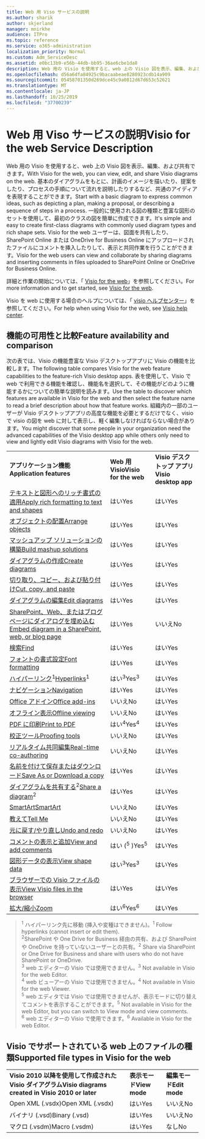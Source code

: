 ```yaml
---
title: Web 用 Viso サービスの説明
ms.author: sharik
author: skjerland
manager: mnirkhe
audience: ITPro
ms.topic: reference
ms.service: o365-administration
localization_priority: Normal
ms.custom: Adm_ServiceDesc
ms.assetid: e0bc13b9-e56b-44db-bb95-36ae6cbe1da8
description: Web 用の Visio を使用すると、web 上の Visio 図を表示、編集、および共有できます。
ms.openlocfilehash: d56a6dfa84925c9bacaabeae8280923cdb14a909
ms.sourcegitcommit: 05458701350d269dce45c9a0812d67d653c52621
ms.translationtype: MT
ms.contentlocale: ja-JP
ms.lasthandoff: 10/25/2019
ms.locfileid: "37700239"
---
```

# <a name="visio-for-the-web-service-description"></a><span data-ttu-id="393f9-103">Web 用 Viso サービスの説明</span><span class="sxs-lookup"><span data-stu-id="393f9-103">Visio for the web Service Description</span></span>

<span data-ttu-id="393f9-104">Web 用の Visio を使用すると、web 上の Visio 図を表示、編集、および共有できます。</span><span class="sxs-lookup"><span data-stu-id="393f9-104">With Visio for the web, you can view, edit, and share Visio diagrams on the web.</span></span> <span data-ttu-id="393f9-105">基本のダイアグラムをもとに、計画のイメージを描いたり、提案をしたり、プロセスの手順について流れを説明したりするなど、共通のアイディアを表現することができます。</span><span class="sxs-lookup"><span data-stu-id="393f9-105">Start with a basic diagram to express common ideas, such as depicting a plan, making a proposal, or describing a sequence of steps in a process.</span></span> <span data-ttu-id="393f9-106">一般的に使用される図の種類と豊富な図形のセットを使用して、最初のクラスの図を簡単に作成できます。</span><span class="sxs-lookup"><span data-stu-id="393f9-106">It's simple and easy to create first-class diagrams with commonly used diagram types and rich shape sets.</span></span> <span data-ttu-id="393f9-107">Visio for the web ユーザーは、図面を共有したり、SharePoint Online または OneDrive for Business Online にアップロードされたファイルにコメントを挿入したりして、表示と共同作業を行うことができます。</span><span class="sxs-lookup"><span data-stu-id="393f9-107">Visio for the web users can view and collaborate by sharing diagrams and inserting comments in files uploaded to SharePoint Online or OneDrive for Business Online.</span></span>
  
<span data-ttu-id="393f9-108">詳細と作業の開始については、「 [Visio for the web](https://products.office.com/en-US/visio/visio-online)」を参照してください。</span><span class="sxs-lookup"><span data-stu-id="393f9-108">For more information and to get started, see [Visio for the web](https://products.office.com/en-US/visio/visio-online).</span></span>
  
<span data-ttu-id="393f9-109">Visio を web に使用する場合のヘルプについては、「 [visio ヘルプセンター](https://support.office.com/visio)」を参照してください。</span><span class="sxs-lookup"><span data-stu-id="393f9-109">For help when using Visio for the web, see [Visio help center](https://support.office.com/visio).</span></span>
  
## <a name="feature-availability-and-comparison"></a><span data-ttu-id="393f9-110">機能の可用性と比較</span><span class="sxs-lookup"><span data-stu-id="393f9-110">Feature availability and comparison</span></span>

<span data-ttu-id="393f9-111">次の表では、Visio の機能豊富な Visio デスクトップアプリに Visio の機能を比較します。</span><span class="sxs-lookup"><span data-stu-id="393f9-111">The following table compares Visio for the web feature capabilities to the feature-rich Visio desktop apps.</span></span> <span data-ttu-id="393f9-112">表を使用して、Visio で web で利用できる機能を確認し、機能名を選択して、その機能がどのように機能するかについての簡単な説明を読みます。</span><span class="sxs-lookup"><span data-stu-id="393f9-112">Use the table to discover which features are available in Visio for the web and then select the feature name to read a brief description about how that feature works.</span></span> <span data-ttu-id="393f9-113">組織内の一部のユーザーが Visio デスクトップアプリの高度な機能を必要とするだけでなく、visio で visio の図を web に対して表示し、軽く編集しなければならない場合があります。</span><span class="sxs-lookup"><span data-stu-id="393f9-113">You might discover that some people in your organization need the advanced capabilities of the Visio desktop app while others only need to view and lightly edit Visio diagrams with Visio for the web.</span></span> 
  
||||
|:-----|:-----|:-----|
|<span data-ttu-id="393f9-114">**アプリケーション機能**</span><span class="sxs-lookup"><span data-stu-id="393f9-114">**Application features**</span></span> <br/> |<span data-ttu-id="393f9-115">**Web 用 Visio**</span><span class="sxs-lookup"><span data-stu-id="393f9-115">**Visio for the web**</span></span> <br/> |<span data-ttu-id="393f9-116">**Visio デスクトップ アプリ**</span><span class="sxs-lookup"><span data-stu-id="393f9-116">**Visio desktop app**</span></span> <br/> |
|[<span data-ttu-id="393f9-117">テキストと図形へのリッチ書式の適用</span><span class="sxs-lookup"><span data-stu-id="393f9-117">Apply rich formatting to text and shapes</span></span>](visio-online.md#apply-rich-formatting-to-text-and-shapes) <br/> |<span data-ttu-id="393f9-118">はい</span><span class="sxs-lookup"><span data-stu-id="393f9-118">Yes</span></span>  <br/> |<span data-ttu-id="393f9-119">はい</span><span class="sxs-lookup"><span data-stu-id="393f9-119">Yes</span></span>  <br/> |
|[<span data-ttu-id="393f9-120">オブジェクトの配置</span><span class="sxs-lookup"><span data-stu-id="393f9-120">Arrange objects</span></span>](visio-online.md#arrange-objects) <br/> |<span data-ttu-id="393f9-121">はい</span><span class="sxs-lookup"><span data-stu-id="393f9-121">Yes</span></span>  <br/> |<span data-ttu-id="393f9-122">はい</span><span class="sxs-lookup"><span data-stu-id="393f9-122">Yes</span></span>  <br/> |
|[<span data-ttu-id="393f9-123">マッシュアップ ソリューションの構築</span><span class="sxs-lookup"><span data-stu-id="393f9-123">Build mashup solutions</span></span>](visio-online.md#build-mashup-solutions) <br/> |<span data-ttu-id="393f9-124">はい</span><span class="sxs-lookup"><span data-stu-id="393f9-124">Yes</span></span>  <br/> |<span data-ttu-id="393f9-125">はい</span><span class="sxs-lookup"><span data-stu-id="393f9-125">Yes</span></span>  <br/> |
|[<span data-ttu-id="393f9-126">ダイアグラムの作成</span><span class="sxs-lookup"><span data-stu-id="393f9-126">Create diagrams</span></span>](visio-online.md#create-diagrams) <br/> |<span data-ttu-id="393f9-127">はい</span><span class="sxs-lookup"><span data-stu-id="393f9-127">Yes</span></span>  <br/> |<span data-ttu-id="393f9-128">はい</span><span class="sxs-lookup"><span data-stu-id="393f9-128">Yes</span></span>  <br/> |
|[<span data-ttu-id="393f9-129">切り取り、コピー、および貼り付け</span><span class="sxs-lookup"><span data-stu-id="393f9-129">Cut, copy, and paste</span></span>](visio-online.md#cut-copy-and-paste) <br/> |<span data-ttu-id="393f9-130">はい</span><span class="sxs-lookup"><span data-stu-id="393f9-130">Yes</span></span>  <br/> |<span data-ttu-id="393f9-131">はい</span><span class="sxs-lookup"><span data-stu-id="393f9-131">Yes</span></span>  <br/> |
|[<span data-ttu-id="393f9-132">ダイアグラムの編集</span><span class="sxs-lookup"><span data-stu-id="393f9-132">Edit diagrams</span></span>](visio-online.md#edit-diagrams) <br/> |<span data-ttu-id="393f9-133">はい</span><span class="sxs-lookup"><span data-stu-id="393f9-133">Yes</span></span>  <br/> |<span data-ttu-id="393f9-134">はい</span><span class="sxs-lookup"><span data-stu-id="393f9-134">Yes</span></span>  <br/> |
|[<span data-ttu-id="393f9-135">SharePoint、Web、またはブログ ページにダイアログを埋め込む</span><span class="sxs-lookup"><span data-stu-id="393f9-135">Embed diagram in a SharePoint, web, or blog page</span></span>](visio-online.md#embed-diagram-in-a-sharepoint-web-or-blog-page) <br/> |<span data-ttu-id="393f9-136">はい</span><span class="sxs-lookup"><span data-stu-id="393f9-136">Yes</span></span>  <br/> |<span data-ttu-id="393f9-137">いいえ</span><span class="sxs-lookup"><span data-stu-id="393f9-137">No</span></span>  <br/> |
|[<span data-ttu-id="393f9-138">検索</span><span class="sxs-lookup"><span data-stu-id="393f9-138">Find</span></span>](visio-online.md#find) <br/> |<span data-ttu-id="393f9-139">はい</span><span class="sxs-lookup"><span data-stu-id="393f9-139">Yes</span></span>  <br/> |<span data-ttu-id="393f9-140">はい</span><span class="sxs-lookup"><span data-stu-id="393f9-140">Yes</span></span>  <br/> |
|[<span data-ttu-id="393f9-141">フォントの書式設定</span><span class="sxs-lookup"><span data-stu-id="393f9-141">Font formatting</span></span>](visio-online.md#font-formatting) <br/> |<span data-ttu-id="393f9-142">はい</span><span class="sxs-lookup"><span data-stu-id="393f9-142">Yes</span></span>  <br/> |<span data-ttu-id="393f9-143">はい</span><span class="sxs-lookup"><span data-stu-id="393f9-143">Yes</span></span>  <br/> |
|<span data-ttu-id="393f9-144">[ハイパーリンク](visio-online.md#hyperlinks)<sup>1</sup></span><span class="sxs-lookup"><span data-stu-id="393f9-144">[Hyperlinks](visio-online.md#hyperlinks)<sup>1</sup></span></span> <br/> |<span data-ttu-id="393f9-145">はい<sup>3</sup></span><span class="sxs-lookup"><span data-stu-id="393f9-145">Yes<sup>3</sup></span></span> <br/> |<span data-ttu-id="393f9-146">はい</span><span class="sxs-lookup"><span data-stu-id="393f9-146">Yes</span></span>  <br/> |
|[<span data-ttu-id="393f9-147">ナビゲーション</span><span class="sxs-lookup"><span data-stu-id="393f9-147">Navigation</span></span>](visio-online.md#navigation) <br/> |<span data-ttu-id="393f9-148">はい</span><span class="sxs-lookup"><span data-stu-id="393f9-148">Yes</span></span>  <br/> |<span data-ttu-id="393f9-149">はい</span><span class="sxs-lookup"><span data-stu-id="393f9-149">Yes</span></span>  <br/> |
|[<span data-ttu-id="393f9-150">Office アドイン</span><span class="sxs-lookup"><span data-stu-id="393f9-150">Office add-ins</span></span>](visio-online.md#office-add-ins) <br/> |<span data-ttu-id="393f9-151">いいえ</span><span class="sxs-lookup"><span data-stu-id="393f9-151">No</span></span>  <br/> |<span data-ttu-id="393f9-152">はい</span><span class="sxs-lookup"><span data-stu-id="393f9-152">Yes</span></span>  <br/> |
|[<span data-ttu-id="393f9-153">オフライン表示</span><span class="sxs-lookup"><span data-stu-id="393f9-153">Offline viewing</span></span>](visio-online.md#offline-viewing) <br/> |<span data-ttu-id="393f9-154">いいえ</span><span class="sxs-lookup"><span data-stu-id="393f9-154">No</span></span>  <br/> |<span data-ttu-id="393f9-155">はい</span><span class="sxs-lookup"><span data-stu-id="393f9-155">Yes</span></span>  <br/> |
|[<span data-ttu-id="393f9-156">PDF に印刷</span><span class="sxs-lookup"><span data-stu-id="393f9-156">Print to PDF</span></span>](visio-online.md#print-to-pdf) <br/> |<span data-ttu-id="393f9-157">はい<sup>4</sup></span><span class="sxs-lookup"><span data-stu-id="393f9-157">Yes<sup>4</sup></span></span> <br/> |<span data-ttu-id="393f9-158">はい</span><span class="sxs-lookup"><span data-stu-id="393f9-158">Yes</span></span>  <br/> |
|[<span data-ttu-id="393f9-159">校正ツール</span><span class="sxs-lookup"><span data-stu-id="393f9-159">Proofing tools</span></span>](visio-online.md#proofing-tools) <br/> |<span data-ttu-id="393f9-160">いいえ</span><span class="sxs-lookup"><span data-stu-id="393f9-160">No</span></span>  <br/> |<span data-ttu-id="393f9-161">はい</span><span class="sxs-lookup"><span data-stu-id="393f9-161">Yes</span></span>  <br/> |
|[<span data-ttu-id="393f9-162">リアルタイム共同編集</span><span class="sxs-lookup"><span data-stu-id="393f9-162">Real-time co-authoring</span></span>](visio-online.md#real-time-co-authoring) <br/> |<span data-ttu-id="393f9-163">いいえ</span><span class="sxs-lookup"><span data-stu-id="393f9-163">No</span></span>  <br/> |<span data-ttu-id="393f9-164">はい</span><span class="sxs-lookup"><span data-stu-id="393f9-164">Yes</span></span>  <br/> |
|[<span data-ttu-id="393f9-165">名前を付けて保存またはダウンロード</span><span class="sxs-lookup"><span data-stu-id="393f9-165">Save As or Download a copy</span></span>](visio-online.md#save-as-or-download-a-copy) <br/> |<span data-ttu-id="393f9-166">はい</span><span class="sxs-lookup"><span data-stu-id="393f9-166">Yes</span></span>  <br/> |<span data-ttu-id="393f9-167">はい</span><span class="sxs-lookup"><span data-stu-id="393f9-167">Yes</span></span>  <br/> |
|<span data-ttu-id="393f9-168">[ダイアグラムを共有する](visio-online.md#share-a-diagram)<sup>2</sup></span><span class="sxs-lookup"><span data-stu-id="393f9-168">[Share a diagram](visio-online.md#share-a-diagram)<sup>2</sup></span></span> <br/> |<span data-ttu-id="393f9-169">はい</span><span class="sxs-lookup"><span data-stu-id="393f9-169">Yes</span></span>  <br/> |<span data-ttu-id="393f9-170">はい</span><span class="sxs-lookup"><span data-stu-id="393f9-170">Yes</span></span>  <br/> |
|[<span data-ttu-id="393f9-171">SmartArt</span><span class="sxs-lookup"><span data-stu-id="393f9-171">SmartArt</span></span>](visio-online.md#smartart) <br/> |<span data-ttu-id="393f9-172">いいえ</span><span class="sxs-lookup"><span data-stu-id="393f9-172">No</span></span>  <br/> |<span data-ttu-id="393f9-173">はい</span><span class="sxs-lookup"><span data-stu-id="393f9-173">Yes</span></span>  <br/> |
|[<span data-ttu-id="393f9-174">教えて</span><span class="sxs-lookup"><span data-stu-id="393f9-174">Tell Me</span></span>](visio-online.md#tell-me) <br/> |<span data-ttu-id="393f9-175">いいえ</span><span class="sxs-lookup"><span data-stu-id="393f9-175">No</span></span>  <br/> |<span data-ttu-id="393f9-176">はい</span><span class="sxs-lookup"><span data-stu-id="393f9-176">Yes</span></span>  <br/> |
|[<span data-ttu-id="393f9-177">元に戻す/やり直し</span><span class="sxs-lookup"><span data-stu-id="393f9-177">Undo and redo</span></span>](visio-online.md#undo-and-redo) <br/> |<span data-ttu-id="393f9-178">いいえ</span><span class="sxs-lookup"><span data-stu-id="393f9-178">No</span></span>  <br/> |<span data-ttu-id="393f9-179">はい</span><span class="sxs-lookup"><span data-stu-id="393f9-179">Yes</span></span>  <br/> |
|[<span data-ttu-id="393f9-180">コメントの表示と追加</span><span class="sxs-lookup"><span data-stu-id="393f9-180">View and add comments</span></span>](visio-online.md#view-and-add-comments) <br/> |<span data-ttu-id="393f9-181">はい (<sup>5</sup> )</span><span class="sxs-lookup"><span data-stu-id="393f9-181">Yes<sup>5</sup></span></span> <br/> |<span data-ttu-id="393f9-182">はい</span><span class="sxs-lookup"><span data-stu-id="393f9-182">Yes</span></span>  <br/> |
|[<span data-ttu-id="393f9-183">図形データの表示</span><span class="sxs-lookup"><span data-stu-id="393f9-183">View shape data</span></span>](visio-online.md#view-shape-data) <br/> |<span data-ttu-id="393f9-184">はい<sup>3</sup></span><span class="sxs-lookup"><span data-stu-id="393f9-184">Yes<sup>3</sup></span></span> <br/> |<span data-ttu-id="393f9-185">はい</span><span class="sxs-lookup"><span data-stu-id="393f9-185">Yes</span></span>  <br/> |
|[<span data-ttu-id="393f9-186">ブラウザーでの Visio ファイルの表示</span><span class="sxs-lookup"><span data-stu-id="393f9-186">View Visio files in the browser</span></span>](visio-online.md#view-visio-files-in-the-browser) <br/> |<span data-ttu-id="393f9-187">はい</span><span class="sxs-lookup"><span data-stu-id="393f9-187">Yes</span></span>  <br/> |<span data-ttu-id="393f9-188">はい</span><span class="sxs-lookup"><span data-stu-id="393f9-188">Yes</span></span>  <br/> |
|[<span data-ttu-id="393f9-189">拡大/縮小</span><span class="sxs-lookup"><span data-stu-id="393f9-189">Zoom</span></span>](visio-online.md#zoom) <br/> |<span data-ttu-id="393f9-190">はい<sup>6</sup></span><span class="sxs-lookup"><span data-stu-id="393f9-190">Yes<sup>6</sup></span></span> <br/> |<span data-ttu-id="393f9-191">はい</span><span class="sxs-lookup"><span data-stu-id="393f9-191">Yes</span></span>  <br/> |
   
> <span data-ttu-id="393f9-192"><sup>1</sup> ハイパーリンク先に移動 (挿入や変種はできません)。</span><span class="sxs-lookup"><span data-stu-id="393f9-192"><sup>1</sup> Follow hyperlinks (cannot insert or edit them).</span></span> 
<br/><span data-ttu-id="393f9-193"><sup>2</sup>SharePoint や One Drive for Business 経由の共有、および SharePoint や OneDrive を持っていないユーザーとの共有。</span><span class="sxs-lookup"><span data-stu-id="393f9-193"><sup>2</sup> Share via SharePoint or One Drive for Business and share with users who do not have SharePoint or OneDrive.</span></span> 
<br/> <span data-ttu-id="393f9-194"><sup>3</sup> web エディターの Visio では使用できません。</span><span class="sxs-lookup"><span data-stu-id="393f9-194"><sup>3</sup> Not available in Visio for the web Editor.</span></span>
<br/><span data-ttu-id="393f9-195"><sup>4</sup> web ビューアーの Visio では使用できません。</span><span class="sxs-lookup"><span data-stu-id="393f9-195"><sup>4</sup> Not available in Visio for the web Viewer.</span></span> 
<br/><span data-ttu-id="393f9-196"><sup>5</sup> web エディタでは Visio では使用できませんが、表示モードに切り替えてコメントを表示することができます。</span><span class="sxs-lookup"><span data-stu-id="393f9-196"><sup>5</sup> Not available in Visio for the web Editor, but you can switch to View mode and view comments.</span></span> 
<br/><span data-ttu-id="393f9-197"><sup>6</sup> web エディターの Visio で使用できます。</span><span class="sxs-lookup"><span data-stu-id="393f9-197"><sup>6</sup> Available in Visio for the web Editor.</span></span> 
  
## <a name="supported-file-types-in-visio-for-the-web"></a><span data-ttu-id="393f9-198">Visio でサポートされている web 上のファイルの種類</span><span class="sxs-lookup"><span data-stu-id="393f9-198">Supported file types in Visio for the web</span></span>

||||
|:-----|:-----|:-----|
|<span data-ttu-id="393f9-199">**Visio 2010 以降を使用して作成された Visio ダイアグラム**</span><span class="sxs-lookup"><span data-stu-id="393f9-199">**Visio diagrams created in Visio 2010 or later**</span></span> <br/> |<span data-ttu-id="393f9-200">**表示モード**</span><span class="sxs-lookup"><span data-stu-id="393f9-200">**View mode**</span></span> <br/> |<span data-ttu-id="393f9-201">**編集モード**</span><span class="sxs-lookup"><span data-stu-id="393f9-201">**Edit mode**</span></span> <br/> |
|<span data-ttu-id="393f9-202">Open XML (.vsdx)</span><span class="sxs-lookup"><span data-stu-id="393f9-202">Open XML (.vsdx)</span></span>  <br/> |<span data-ttu-id="393f9-203">はい</span><span class="sxs-lookup"><span data-stu-id="393f9-203">Yes</span></span>  <br/> |<span data-ttu-id="393f9-204">いいえ</span><span class="sxs-lookup"><span data-stu-id="393f9-204">No</span></span>  <br/> |
|<span data-ttu-id="393f9-205">バイナリ (.vsd)</span><span class="sxs-lookup"><span data-stu-id="393f9-205">Binary (.vsd)</span></span>  <br/> |<span data-ttu-id="393f9-206">はい</span><span class="sxs-lookup"><span data-stu-id="393f9-206">Yes</span></span>  <br/> |<span data-ttu-id="393f9-207">いいえ</span><span class="sxs-lookup"><span data-stu-id="393f9-207">No</span></span>  <br/> |
|<span data-ttu-id="393f9-208">マクロ (.vsdm)</span><span class="sxs-lookup"><span data-stu-id="393f9-208">Macro (.vsdm)</span></span>  <br/> |<span data-ttu-id="393f9-209">はい</span><span class="sxs-lookup"><span data-stu-id="393f9-209">Yes</span></span>  <br/> |<span data-ttu-id="393f9-210">なし</span><span class="sxs-lookup"><span data-stu-id="393f9-210">No</span></span>  <br/> |
   


